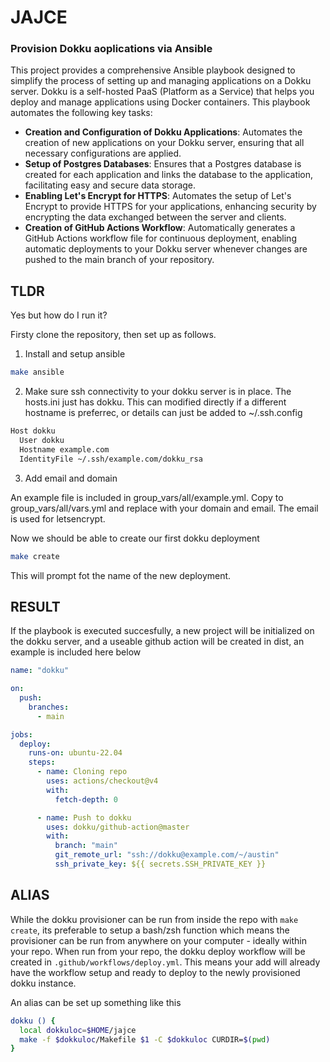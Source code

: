 # JAJCE

### Provision Dokku aoplications via Ansible

This project provides a comprehensive Ansible playbook designed to simplify the process of setting up and managing applications on a Dokku server. Dokku is a self-hosted PaaS (Platform as a Service) that helps you deploy and manage applications using Docker containers. This playbook automates the following key tasks:

- **Creation and Configuration of Dokku Applications**: Automates the creation of new applications on your Dokku server, ensuring that all necessary configurations are applied.
- **Setup of Postgres Databases**: Ensures that a Postgres database is created for each application and links the database to the application, facilitating easy and secure data storage.
- **Enabling Let's Encrypt for HTTPS**: Automates the setup of Let's Encrypt to provide HTTPS for your applications, enhancing security by encrypting the data exchanged between the server and clients.
- **Creation of GitHub Actions Workflow**: Automatically generates a GitHub Actions workflow file for continuous deployment, enabling automatic deployments to your Dokku server whenever changes are pushed to the main branch of your repository.

## TLDR

Yes but how do I run it?

Firsty clone the repository, then set up as follows.

1) Install and setup ansible

```bash
make ansible
```

2) Make sure ssh connectivity to your dokku server is in place. The hosts.ini just has dokku. This can modified directly if a different hostname is preferrec, or details can just be added to ~/.ssh.config

```bash
Host dokku
  User dokku
  Hostname example.com
  IdentityFile ~/.ssh/example.com/dokku_rsa
```

3) Add email and domain

An example file is included in group_vars/all/example.yml. Copy to group_vars/all/vars.yml and replace with your domain and email. The email is used for letsencrypt.

 Now we should be able to create our first dokku deployment

```bash
make create
```

This will prompt fot the name of the new deployment.

## RESULT

If the playbook is executed succesfully, a new project will be initialized on the dokku server, and a useable github action will be created in dist, an example is included here below

```yml
name: "dokku"

on:
  push:
    branches:
      - main

jobs:
  deploy:
    runs-on: ubuntu-22.04
    steps:
      - name: Cloning repo
        uses: actions/checkout@v4
        with:
          fetch-depth: 0

      - name: Push to dokku
        uses: dokku/github-action@master
        with:
          branch: "main"
          git_remote_url: "ssh://dokku@example.com/~/austin"
          ssh_private_key: ${{ secrets.SSH_PRIVATE_KEY }}
```

## ALIAS

While the dokku provisioner can be run from inside the repo with `make create`, its preferable to setup a bash/zsh function which means the provisioner can be run from anywhere on your computer - ideally within your repo. When run from your repo, the dokku deploy workflow will be created in `.github/workflows/deploy.yml`. This means your add will already have the workflow setup and ready to deploy to the newly provisioned dokku instance.

An alias can be set up something like this

```bash
dokku () {
  local dokkuloc=$HOME/jajce
  make -f $dokkuloc/Makefile $1 -C $dokkuloc CURDIR=$(pwd)
}
```
